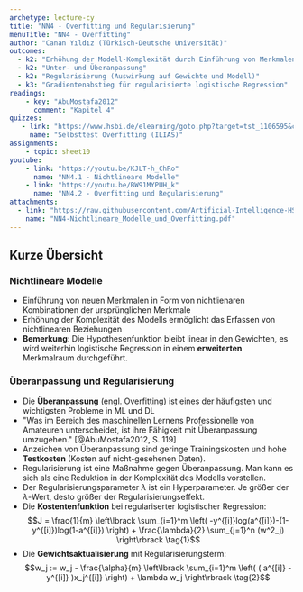```yaml
---
archetype: lecture-cy
title: "NN4 - Overfitting und Regularisierung"
menuTitle: "NN4 - Overfitting"
author: "Canan Yıldız (Türkisch-Deutsche Universität)"
outcomes:
  - k2: "Erhöhung der Modell-Komplexität durch Einführung von Merkmalen höherer Ordnung"
  - k2: "Unter- und Überanpassung"
  - k2: "Regularisierung (Auswirkung auf Gewichte und Modell)"
  - k3: "Gradientenabstieg für regularisierte logistische Regression"
readings:
    - key: "AbuMostafa2012"
      comment: "Kapitel 4"
quizzes:
   - link: "https://www.hsbi.de/elearning/goto.php?target=tst_1106595&client_id=FH-Bielefeld"
     name: "Selbsttest Overfitting (ILIAS)"
assignments:
    - topic: sheet10
youtube:
    - link: "https://youtu.be/KJLT-h_ChRo"
      name: "NN4.1 - Nichtlineare Modelle"
    - link: "https://youtu.be/BW91MYPUH_k"
      name: "NN4.2 - Overfitting und Regularisierung"
attachments:
  - link: "https://raw.githubusercontent.com/Artificial-Intelligence-HSBI-TDU/KI-Vorlesung/master/lecture/nn/files/NN4-Nichtlineare_Modelle_und_Overfitting.pdf"
    name: "NN4-Nichtlineare_Modelle_und_Overfitting.pdf"
---
```



## Kurze Übersicht

### Nichtlineare Modelle
*   Einführung von neuen Merkmalen in Form von nichtlienaren Kombinationen der ursprünglichen Merkmale
*   Erhöhung der Komplexität des Modells ermöglicht das Erfassen von nichtlinearen Beziehungen
*   **Bemerkung**: Die Hypothesenfunktion bleibt linear in den Gewichten, es wird weiterhin logistische Regression in einem **erweiterten** Merkmalraum durchgeführt.

### Überanpassung und Regularisierung

*   Die **Überanpassung** (engl. Overfitting) ist eines der häufigsten und wichtigsten Probleme in ML und DL
*   "Was im Bereich des maschinellen Lernens Professionelle von Amateuren unterscheidet, ist ihre Fähigkeit mit Überanpassung umzugehen." [@AbuMostafa2012, S. 119]
*   Anzeichen von Überanpassung sind geringe Trainingskosten und hohe **Testkosten** (Kosten auf nicht-gesehenen Daten).
*   Regularisierung ist eine Maßnahme gegen Überanpassung. Man kann es sich als eine Reduktion in der Komplexität des Modells vorstellen.
*   Der Regularisierungsparameter $\lambda$ ist ein Hyperparameter. Je größer der $\lambda$-Wert, desto größer der Regularisierungseffekt.
*   Die **Kostentenfunktion** bei regulariserter logistischer Regression:
    $$J = \frac{1}{m} \left\lbrack \sum_{i=1}^m \left( -y^{[i]}log(a^{[i]})-(1-y^{[i]})log(1-a^{[i]}) \right) + \frac{\lambda}{2} \sum_{j=1}^n (w^2_j)  \right\rbrack \tag{1}$$
*   Die **Gewichtsaktualisierung** mit Regularisierungsterm:
    $$w_j := w_j - \frac{\alpha}{m} \left\lbrack \sum_{i=1}^m \left( ( a^{[i]} - y^{[i]} )x_j^{[i]} \right) + \lambda w_j  \right\rbrack \tag{2}$$
